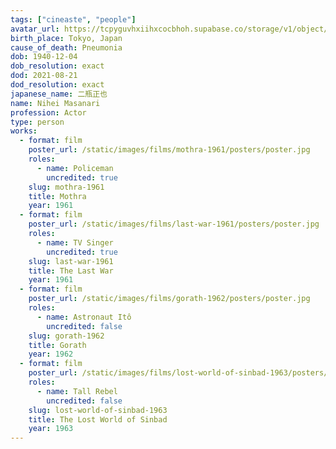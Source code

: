 ```yaml
---
tags: ["cineaste", "people"]
avatar_url: https://tcpyguvhxiihxcocbhoh.supabase.co/storage/v1/object/public/godzilla-cineaste-public/content/people/nihei-masanari/nihei-masanari.jpg
birth_place: Tokyo, Japan
cause_of_death: Pneumonia
dob: 1940-12-04
dob_resolution: exact
dod: 2021-08-21
dod_resolution: exact
japanese_name: 二瓶正也
name: Nihei Masanari
profession: Actor
type: person
works:
  - format: film
    poster_url: /static/images/films/mothra-1961/posters/poster.jpg
    roles:
      - name: Policeman
        uncredited: true
    slug: mothra-1961
    title: Mothra
    year: 1961
  - format: film
    poster_url: /static/images/films/last-war-1961/posters/poster.jpg
    roles:
      - name: TV Singer
        uncredited: true
    slug: last-war-1961
    title: The Last War
    year: 1961
  - format: film
    poster_url: /static/images/films/gorath-1962/posters/poster.jpg
    roles:
      - name: Astronaut Itô
        uncredited: false
    slug: gorath-1962
    title: Gorath
    year: 1962
  - format: film
    poster_url: /static/images/films/lost-world-of-sinbad-1963/posters/poster.jpg
    roles:
      - name: Tall Rebel
        uncredited: false
    slug: lost-world-of-sinbad-1963
    title: The Lost World of Sinbad
    year: 1963
---
```

